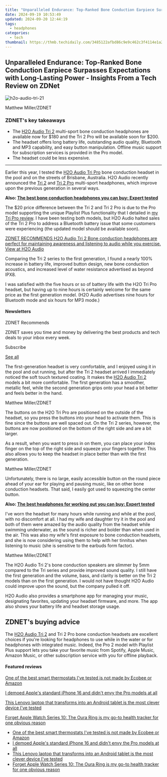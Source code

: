 ```yaml
---
title: "Unparalleled Endurance: Top-Ranked Bone Conduction Earpiece Surpasses Expectations with Long-Lasting Power - Insights From a Tech Review on ZDNet"
date: 2024-09-19 10:53:49
updated: 2024-09-20 12:44:19
tags:
  - headphones
categories:
  - tech
thumbnail: https://thmb.techidaily.com/3485122afbd86c9e9c462c3f4114e1a2939bb988f69531afc473f2a12af7b022.jpg
---
```


## Unparalleled Endurance: Top-Ranked Bone Conduction Earpiece Surpasses Expectations with Long-Lasting Power - Insights From a Tech Review on ZDNet

![h2o-audio-tri-21](https://www.zdnet.com/a/img/resize/55d45c8c4fe7015b12ee2f689d1b1f6f4c4510cf/2024/09/13/814f5976-6f82-4b0d-abc0-c107a3be915e/h2o-audio-tri-21.jpg?auto=webp&width=1280)

Matthew Miller/ZDNET

###  ZDNET's key takeaways 

* The [H2O Audio Tri 2](https://h2oaudio.com/products/tri-2-multi-sport-with-bt-mp3?variant=45606688555225) multi-sport bone conduction headphones are available now for $180 and the Tri 2 Pro will be available soon for $200.
* The headset offers long battery life, outstanding audio quality, Bluetooth and MP3 capability, and easy button manipulation. Offline music support for subscription services is provided in the Pro model.
* The headset could be less expensive.

---

Earlier this year, I tested the [H2O Audio Tri Pro](https://buy.geni.us/Proxy.ashx?TSID=368250&GR%5FURL=https%3A%2F%2Fwww.amazon.com%2FH2O-Audio-Multi-Sport-Headphones-Built%2Fdp%2FB0BX4ZJVXS%3Ftag%3Dzd-buy-button-20%26ascsubtag%3D%5F%5FCOM%5FCLICK%5FID%5F%5F%7C9d36027f-f477-4454-aa8e-83cb467a1057%7Cdtp&dtb=1) bone conduction headset in the pool and on the streets of Brisbane, Australia. H2O Audio recently announced the [Tri 2](https://h2oaudio.com/products/tri-2-multi-sport-with-bt-mp3?variant=45606688555225) and [Tri 2 Pro](https://h2oaudio.com/products/tri-2-multi-sport-with-bt-mp3?variant=45700139581657) multi-sport headphones, which improve upon the previous generation in several ways.

**Also: [The best bone conduction headphones you can buy: Expert tested](https://www.zdnet.com/article/best-bone-conduction-headphones/)**

The $20 price difference between the Tri 2 and Tri 2 Pro is due to the Pro model supporting the unique Playlist Plus functionality that I detailed in [my Tri Pro review](https://www.zdnet.com/article/my-favorite-bone-conduction-headphones-for-swimming-just-got-a-major-audio-upgrade/). I have been testing both models, but H2O Audio halted sales of the Tri 2 Pro to address a Bluetooth battery issue that some customers were experiencing (the updated model should be available soon). 

[ZDNET RECOMMENDS H2O Audio Tri 2 Bone conduction headphones are perfect for maintaining awareness and listening to audio while you exercise. View at H2O Audio](https://h2oaudio.com/products/tri-2-multi-sport-with-bt-mp3?variant=45606688555225)

Comparing the Tri 2 series to the first generation, I found a nearly 100% increase in battery life, improved button design, new bone conduction acoustics, and increased level of water resistance advertised as beyond IPX8\. 

I was satisfied with the five hours or so of battery life with the H2O Tri Pro headset, but having up to nine hours is certainly welcome for the same price as the first generation model. (H2O Audio advertises nine hours for Bluetooth mode and six hours for MP3 mode.)

#### Newsletters

ZDNET Recommends

ZDNET saves you time and money by delivering the best products and tech deals to your inbox every week.

 Subscribe

[See all](https://www.zdnet.com/newsletters/)

The first-generation headset is very comfortable, and I enjoyed using it in the pool and out running, but after the Tri 2 headset arrived I immediately noticed the soft touch textured coating. It makes the [H2O Audio Tri 2](https://h2oaudio.com/products/tri-2-multi-sport-with-bt-mp3?variant=45606688555225) models a bit more comfortable. The first generation has a smoother, metallic feel, while the second generation grips onto your head a bit better and feels better in the hand. 

Matthew Miller/ZDNET

The buttons on the H2O Tri Pro are positioned on the outside of the headset, so you press the buttons into your head to activate them. This is fine since the buttons are well spaced out. On the Tri 2 series, however, the buttons are now positioned on the bottom of the right side and are a bit larger.

As a result, when you want to press in on them, you can place your index finger on the top of the right side and squeeze your fingers together. This also allows you to keep the headset in place better than with the first generation. 

Matthew Miller/ZDNET

Unfortunately, there is no large, easily accessible button on the round piece ahead of your ear for playing and pausing music, like on other bone conduction headsets. That said, I easily got used to squeezing the center button. 

**Also: [The best headphones for working out you can buy: Expert tested](https://www.zdnet.com/article/best-workout-headphones/)**

I've worn the headset for many hours while running and while at the pool, with no discomfort at all. I had my wife and daughter try it in the pool and both of them were amazed by the audio quality from the headset while swimming underwater, as the sound is richer and bolder than when used in the air. This was also my wife's first exposure to bone conduction headsets, and she is now considering using them to help with her tinnitus when listening to music (she is sensitive to the earbuds form factor). 

Matthew Miller/ZDNET

The H2O Audio Tri 2's bone conduction speakers are slimmer by 5mm compared to the Tri series and provide improved sound quality. I still have the first generation and the volume, bass, and clarity is better on the Tri 2 models than on the first generation. I would not have thought H2O Audio could improve upon the sound, but the company pulled it off. 

H2O Audio also provides a smartphone app for managing your music, designating favorites, updating your headset firmware, and more. The app also shows your battery life and headset storage usage.

##  ZDNET's buying advice 

The [H2O Audio Tri 2](https://h2oaudio.com/products/tri-2-multi-sport-with-bt-mp3?variant=45606688555225) and Tri 2 Pro bone conduction headsets are excellent choices if you're looking for headphones to use while in the water or for headphones with integrated music. Indeed, the Pro 2 model with Playlist Plus support lets you take your favorite music from Spotify, Apple Music, Amazon Music, or other subscription service with you for offline playback.

#### Featured reviews

[One of the best smart thermostats I've tested is not made by Ecobee or Amazon](https://www.zdnet.com/article/one-of-the-best-smart-thermostats-ive-tested-is-not-made-by-ecobee-or-amazon/ "One of the best smart thermostats I've tested is not made by Ecobee or Amazon")

[I demoed Apple's standard iPhone 16 and didn't envy the Pro models at all](https://www.zdnet.com/article/i-demoed-apples-standard-iphone-16-and-didnt-envy-the-pro-models-at-all/ "I demoed Apple's standard iPhone 16 and didn't envy the Pro models at all")

[This Lenovo laptop that transforms into an Android tablet is the most clever device I've tested](https://www.zdnet.com/article/i-tested-lenovos-windows-laptop-that-doubles-as-an-android-tablet-and-it-has-so-much-potential/ "This Lenovo laptop that transforms into an Android tablet is the most clever device I've tested")

[Forget Apple Watch Series 10: The Oura Ring is my go-to health tracker for one obvious reason](https://www.zdnet.com/article/forget-apple-watch-series-10-the-oura-ring-is-my-go-to-health-tracker-for-one-obvious-reason/ "Forget Apple Watch Series 10: The Oura Ring is my go-to health tracker for one obvious reason")

* [One of the best smart thermostats I've tested is not made by Ecobee or Amazon](https://www.zdnet.com/article/one-of-the-best-smart-thermostats-ive-tested-is-not-made-by-ecobee-or-amazon/ "One of the best smart thermostats I've tested is not made by Ecobee or Amazon")
* [I demoed Apple's standard iPhone 16 and didn't envy the Pro models at all](https://www.zdnet.com/article/i-demoed-apples-standard-iphone-16-and-didnt-envy-the-pro-models-at-all/ "I demoed Apple's standard iPhone 16 and didn't envy the Pro models at all")
* [This Lenovo laptop that transforms into an Android tablet is the most clever device I've tested](https://www.zdnet.com/article/i-tested-lenovos-windows-laptop-that-doubles-as-an-android-tablet-and-it-has-so-much-potential/ "This Lenovo laptop that transforms into an Android tablet is the most clever device I've tested")
* [Forget Apple Watch Series 10: The Oura Ring is my go-to health tracker for one obvious reason](https://www.zdnet.com/article/forget-apple-watch-series-10-the-oura-ring-is-my-go-to-health-tracker-for-one-obvious-reason/ "Forget Apple Watch Series 10: The Oura Ring is my go-to health tracker for one obvious reason")

<ins class="adsbygoogle"
     style="display:block"
     data-ad-format="autorelaxed"
     data-ad-client="ca-pub-7571918770474297"
     data-ad-slot="1223367746"></ins>



<ins class="adsbygoogle"
     style="display:block"
     data-ad-client="ca-pub-7571918770474297"
     data-ad-slot="8358498916"
     data-ad-format="auto"
     data-full-width-responsive="true"></ins>
